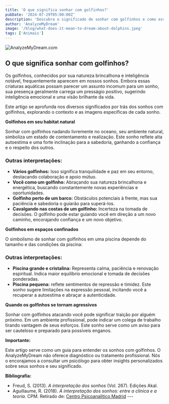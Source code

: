 ```yaml
---
title: 'O que significa sonhar com golfinhos?'
pubDate: '2024-07-29T05:00:00Z'
description: 'Descubra o significado de sonhar com golfinhos e como esse sonho pode simbolizar inteligência emocional e atitude positiva. Explore diferentes interpretações com base no contexto do sonho.'
author: 'AnalyzeMyDream'
image: '/blog/what-does-it-mean-to-dream-about-dolphins.jpeg'
tags: ['Animais']
---
```


![AnalyzeMyDream.com](/blog/what-does-it-mean-to-dream-about-dolphins.jpeg)

## O que significa sonhar com golfinhos?

Os golfinhos, conhecidos por sua natureza brincalhona e inteligência notável, frequentemente aparecem em nossos sonhos. Embora essas criaturas aquáticas possam parecer um assunto incomum para um sonho, sua presença geralmente carrega um presságio positivo, sugerindo inteligência emocional e uma visão brilhante da vida.

Este artigo se aprofunda nos diversos significados por trás dos sonhos com golfinhos, explorando o contexto e as imagens específicas de cada sonho. 

**Golfinhos em seu habitat natural**

Sonhar com golfinhos nadando livremente no oceano, seu ambiente natural, simboliza um estado de contentamento e realização. Este sonho reflete alta autoestima e uma forte inclinação para a sabedoria, ganhando a confiança e o respeito dos outros.

### Outras interpretações:

- **Vários golfinhos:** Isso significa tranquilidade e paz em seu entorno, destacando colaboração e apoio mútuo.
- **Você como um golfinho:** Abraçando sua natureza brincalhona e energética, buscando constantemente novas experiências e oportunidades.
- **Golfinho perto de um barco:** Obstáculos potenciais à frente, mas sua paciência e sabedoria o guiarão para superá-los.
- **Cavalgando nas costas de um golfinho:** Incerteza na tomada de decisões. O golfinho pode estar guiando você em direção a um novo caminho, encorajando confiança e um novo objetivo.

**Golfinhos em espaços confinados**

O simbolismo de sonhar com golfinhos em uma piscina depende do tamanho e das condições da piscina:

### Outras interpretações:

- **Piscina grande e cristalina:** Representa calma, paciência e renovação espiritual. Indica maior equilíbrio emocional e tomada de decisões ponderadas.
- **Piscina pequena:** reflete sentimentos de repressão e timidez. Este sonho sugere limitações na expressão pessoal, incitando você a recuperar a autoestima e abraçar a autenticidade.

**Quando os golfinhos se tornam agressivos**

Sonhar com golfinhos atacando você pode significar traição por alguém próximo. Em um ambiente profissional, pode indicar um colega de trabalho tirando vantagem de seus esforços. Este sonho serve como um aviso para ser cauteloso e preparado para possíveis enganos.

**Importante:**

Este artigo serve como um guia para entender os sonhos com golfinhos. O AnalyzeMyDream não oferece diagnóstico ou tratamento profissional. Nós o encorajamos a consultar um psicólogo para obter insights personalizados sobre seus sonhos e seu significado.

**Bibliografia:**

- Freud, S. (2013). *A interpretação dos sonhos* (Vol. 267). Edições Akal.
- Aguillaume, R. (2018). *A interpretação dos sonhos: entre a clínica e a teoria*. CPM. Retirado de: [Centro Psicoanalitico Madrid](https://www.centropsicoanaliticomadrid.com/publicaciones/revista/numero-15/la-interpretacion-de-los-suenos-entre-la-clinica-y-la-teoria/) ---